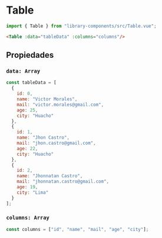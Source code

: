 # Table

```js
import { Table } from "library-components/src/Table.vue";
```

```html
<Table :data="tableData" :columns="columns"/>
```

## Propiedades

### `data: Array`

```js
const tableData = [
  {
    id: 0,
    name: "Victor Morales",
    mail: "victor.morales@gmail.com",
    age: 25,
    city: "Huacho"
  },
  {
    id: 1,
    name: "Jhon Castro",
    mail: "jhon.castro@gmail.com",
    age: 22,
    city: "Huacho"
  },
  {
    id: 2,
    name: "Jhonnatan Castro",
    mail: "jhonnatan.castro@gmail.com",
    age: 19,
    city: "Lima"
  }
];
```

### `columns: Array`

```js
const columns = ["id", "name", "mail", "age", "city"];
```

<!-- STORY -->
